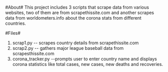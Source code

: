 #About#
This project includes 3 scripts that scrape data from various websites, two of them are from scrapethissite.com and 
another scrapes data from worldometers.info about the corona stats from different countries.

#Files#
1. scrap1.py -- scrapes country details from scrapethissite.com
2. scrap2.py -- gathers major league baseball data from scrapesthissite.com
3. corona_tracker.py --prompts user to enter country name and displays corona statistics like total cases, new cases, new deaths and recoveries.
